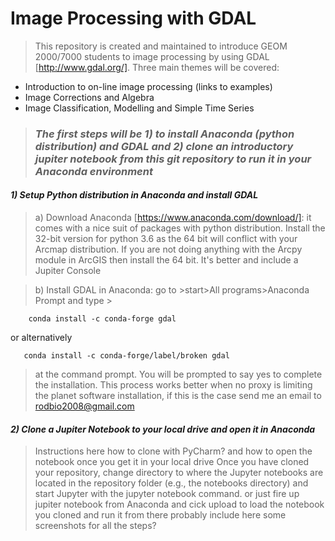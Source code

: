 # **Image Processing with GDAL**

> This repository is created and maintained to introduce GEOM 2000/7000 students to image processing by using 
GDAL [http://www.gdal.org/]. Three main themes will be covered:

- Introduction to on-line image processing (links to examples)
- Image Corrections and Algebra 
- Image Classification, Modelling and Simple Time Series

> ### _The first steps will be 1) to install Anaconda (python distribution) and GDAL and 2) clone an introductory jupiter notebook from this git repository to run it in your Anaconda environment_

#### _1) Setup Python distribution in Anaconda and install GDAL_

> a) Download Anaconda [https://www.anaconda.com/download/]: it comes with 
a nice suit of packages with python distribution. Install the 32-bit version 
for python 3.6 as the 64 bit will conflict with your Arcmap distribution. 
If you are not doing anything with the Arcpy module in ArcGIS then install the 64 bit. 
It's better and include a Jupiter Console

> b) Install GDAL in Anaconda: go to >start>All programs>Anaconda Prompt and type >
 
        conda install -c conda-forge gdal  

or alternatively

       conda install -c conda-forge/label/broken gdal
       
>   at the command prompt. You will be prompted to say yes to complete the installation. This process works better when no proxy is limiting the planet software installation, if this is the case send me an email to rodbio2008@gmail.com

#### _2) Clone a Jupiter Notebook to your local drive and open it in Anaconda_
 
> Instructions here how to clone with PyCharm? and how to open the notebook once you get it in your local drive
> Once you have cloned your repository, change directory to where the Jupyter notebooks are located in the repository folder (e.g., the notebooks directory) and start Jupyter with the jupyter notebook command.
or just fire up jupiter notebook from Anaconda and cick upload to load the notebook you cloned and run it from there
probably include here some screenshots for all the steps?


